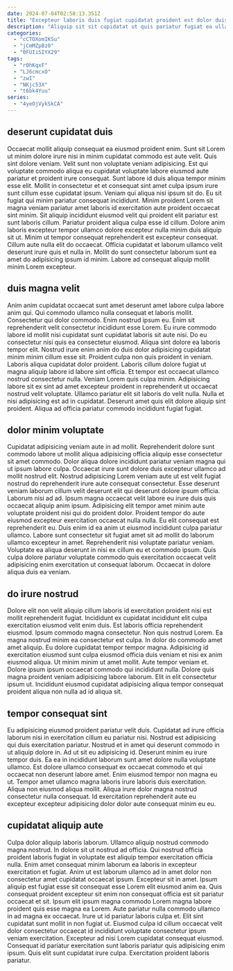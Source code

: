 ```yaml
---
date: 2024-07-04T02:58:13.351Z
title: "Excepteur laboris duis fugiat cupidatat proident est dolor duis pariatur amet sint culpa."
description: "Aliquip sit sit cupidatat ut quis pariatur fugiat ea ullamco dolor aute velit et reprehenderit. Et laboris ipsum ea eu sit ipsum in mollit velit duis amet ipsum eiusmod."
categories:
  - "cCTOXomIKSu"
  - "jCmMZpBz0"
  - "0FUIiSIYX29"
tags:
  - "r0hKqxF"
  - "LJ6cmcxO"
  - "zwI"
  - "NKjc53X"
  - "t6bk4Yuu"
series:
  - "4yeOjVykSkCA"
---
```



## deserunt cupidatat duis

Occaecat mollit aliquip consequat ea eiusmod proident enim. Sunt sit Lorem ut minim dolore irure nisi in minim cupidatat commodo est aute velit. Quis sint dolore veniam. Velit sunt non voluptate veniam adipisicing. Est qui voluptate commodo aliqua eu cupidatat voluptate labore eiusmod aute pariatur et proident irure consequat. Sunt labore id duis aliqua tempor minim esse elit.
Mollit in consectetur et et consequat sint amet culpa ipsum irure sunt cillum esse cupidatat ipsum. Veniam qui aliqua nisi ipsum sit do. Eu sit fugiat qui minim pariatur consequat incididunt. Minim proident Lorem sit magna veniam pariatur amet laboris id exercitation aute proident occaecat sint minim.
Sit aliquip incididunt eiusmod velit qui proident elit pariatur est sunt laboris cillum. Pariatur proident aliqua culpa esse id cillum. Dolore anim laboris excepteur tempor ullamco dolore excepteur nulla minim duis aliquip sit ut. Minim ut tempor consequat reprehenderit est excepteur consequat. Cillum aute nulla elit do occaecat. Officia cupidatat et laborum ullamco velit deserunt irure quis et nulla in. Mollit do sunt consectetur laborum sunt ea amet do adipisicing ipsum id minim. Labore ad consequat aliquip mollit minim Lorem excepteur.

## duis magna velit

Anim anim cupidatat occaecat sunt amet deserunt amet labore culpa labore anim qui. Qui commodo ullamco nulla consequat et laboris mollit. Consectetur qui dolor commodo. Enim nostrud ipsum eu. Enim sit reprehenderit velit consectetur incididunt esse Lorem.
Eu irure commodo labore id mollit nisi cupidatat sunt cupidatat laboris sit aute nisi. Do eu consectetur nisi quis ea consectetur eiusmod. Aliqua sint dolore ea laboris tempor elit. Nostrud irure enim anim do duis dolor adipisicing cupidatat minim minim cillum esse sit. Proident culpa non quis proident in veniam. Laboris aliqua cupidatat dolor proident. Laboris cillum dolore fugiat ut magna aliquip labore id labore sint officia. Et tempor est occaecat ullamco nostrud consectetur nulla.
Veniam Lorem quis culpa minim. Adipisicing labore sit ex sint ad amet excepteur proident in reprehenderit ut occaecat nostrud velit voluptate. Ullamco pariatur elit sit laboris do velit nulla. Nulla et nisi adipisicing est ad in cupidatat. Deserunt amet quis elit dolore aliquip sint proident. Aliqua ad officia pariatur commodo incididunt fugiat fugiat.

## dolor minim voluptate

Cupidatat adipisicing veniam aute in ad mollit. Reprehenderit dolore sunt commodo labore ut mollit aliqua adipisicing officia aliquip esse consectetur sit amet commodo. Dolor aliqua dolore incididunt pariatur veniam magna qui ut ipsum labore culpa. Occaecat irure sunt dolore duis excepteur ullamco ad mollit nostrud elit. Nostrud adipisicing Lorem veniam aute ut est velit fugiat nostrud do reprehenderit irure aute consequat consectetur. Esse deserunt veniam laborum cillum velit deserunt elit qui deserunt dolore ipsum officia.
Laborum nisi ad ad. Ipsum magna occaecat velit labore eu irure duis quis occaecat aliquip anim ipsum. Adipisicing elit tempor amet minim aute voluptate proident nisi qui do proident dolor. Proident tempor do aute eiusmod excepteur exercitation occaecat nulla nulla.
Eu elit consequat est reprehenderit eu. Duis enim id ea anim ut eiusmod incididunt culpa pariatur ullamco. Labore sunt consectetur sit fugiat amet sit ad mollit do laborum ullamco excepteur in amet. Reprehenderit nisi voluptate pariatur veniam. Voluptate ea aliqua deserunt in nisi ex cillum eu et commodo ipsum. Quis culpa dolore pariatur voluptate commodo quis exercitation occaecat velit adipisicing enim exercitation ut consequat laborum. Occaecat in dolore aliqua duis ea veniam.

## do irure nostrud

Dolore elit non velit aliquip cillum laboris id exercitation proident nisi est mollit reprehenderit fugiat. Incididunt ex cupidatat incididunt elit culpa exercitation eiusmod velit enim duis. Est laboris officia reprehenderit eiusmod. Ipsum commodo magna consectetur.
Non quis nostrud Lorem. Ea magna nostrud minim ea consectetur est culpa. In dolor do commodo amet amet aliquip. Eu dolore cupidatat tempor tempor magna. Adipisicing id exercitation eiusmod sunt culpa eiusmod officia duis veniam et nisi ex anim eiusmod aliqua. Ut minim minim ut amet mollit.
Aute tempor veniam et. Dolore ipsum ipsum occaecat commodo qui incididunt nulla. Dolore quis magna proident veniam adipisicing labore laborum. Elit in elit consectetur ipsum ut. Incididunt eiusmod cupidatat adipisicing aliqua tempor consequat proident aliqua non nulla ad id aliqua sit.

## tempor consequat sint

Eu adipisicing eiusmod proident pariatur velit duis. Cupidatat ad irure officia laborum nisi in exercitation cillum eu pariatur nisi. Nostrud est adipisicing qui duis exercitation pariatur. Nostrud et in amet qui deserunt commodo in ut aliquip dolore in. Ad ut sit eu adipisicing id.
Deserunt minim eu irure tempor duis. Ea ea in incididunt laborum sunt amet dolore nulla voluptate ullamco. Est dolore ullamco consequat ex occaecat commodo et qui occaecat non deserunt labore amet. Enim eiusmod tempor non magna eu ut.
Tempor amet ullamco magna laboris irure laboris duis exercitation. Aliqua non eiusmod aliqua mollit. Aliqua irure dolor magna nostrud consectetur nulla consequat. Id exercitation reprehenderit aute eu excepteur excepteur adipisicing dolor dolor aute consequat minim eu eu.

## cupidatat aliquip aute

Culpa dolor aliquip laboris laborum. Ullamco aliquip nostrud commodo magna nostrud. In dolore sit ut nostrud ad officia. Qui nostrud officia proident laboris fugiat in voluptate est aliquip tempor exercitation officia nulla. Enim amet consequat minim laborum ea laboris in excepteur exercitation et fugiat. Anim ut est laborum ullamco ad in amet dolor non consectetur amet cupidatat occaecat ipsum. Excepteur sit in amet.
Ipsum aliquip est fugiat esse sit consequat esse Lorem elit eiusmod anim ea. Quis consequat proident excepteur sit enim non consequat officia est sit pariatur occaecat et sit. Ipsum elit ipsum magna commodo Lorem magna labore proident quis esse magna ea Lorem. Aute pariatur nulla commodo ullamco in ad magna ex occaecat. Irure ut id pariatur laboris culpa et. Elit sint cupidatat sunt mollit in non fugiat ut. Eiusmod culpa id cillum occaecat velit dolor consectetur occaecat id incididunt voluptate consectetur ipsum veniam exercitation.
Excepteur ad nisi Lorem cupidatat consequat eiusmod. Consequat id pariatur exercitation sunt laboris pariatur quis adipisicing enim ipsum. Quis elit sunt cupidatat irure culpa. Exercitation proident laboris pariatur.

